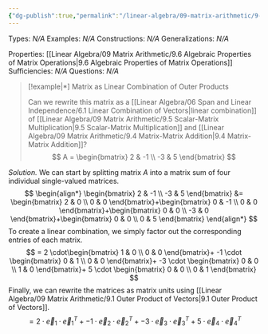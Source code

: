 ```yaml
---
{"dg-publish":true,"permalink":"/linear-algebra/09-matrix-arithmetic/9-5-1-matrix-as-linear-combination-of-outer-products/","tags":["Type/Example","Topic/Linear_Algebra"]}
---
```


Types: *N/A*
Examples: *N/A*
Constructions: *N/A*
Generalizations: *N/A*

Properties: [[Linear Algebra/09 Matrix Arithmetic/9.6 Algebraic Properties of Matrix Operations\|9.6 Algebraic Properties of Matrix Operations]]
Sufficiencies: *N/A*
Questions: *N/A*

> [!example|*] Matrix as Linear Combination of Outer Products
> 
> Can we rewrite this matrix as a [[Linear Algebra/06 Span and Linear Independence/6.1 Linear Combination of Vectors\|linear combination]] of [[Linear Algebra/09 Matrix Arithmetic/9.5 Scalar-Matrix Multiplication\|9.5 Scalar-Matrix Multiplication]] and [[Linear Algebra/09 Matrix Arithmetic/9.4 Matrix-Matrix Addition\|9.4 Matrix-Matrix Addition]]?
> $$
> A = \begin{bmatrix}
> 2 & -1 \\
> -3 & 5
> \end{bmatrix}
> $$
> 

*Solution.* We can start by splitting matrix $A$ into a matrix sum of four individual single-valued matrices.
$$
\begin{align*}
\begin{bmatrix}
2 & -1 \\
-3 & 5
\end{bmatrix} &=  \begin{bmatrix}
2 & 0 \\
0 & 0
\end{bmatrix}+\begin{bmatrix}
0 & -1 \\
0 & 0
\end{bmatrix}+\begin{bmatrix}
0 & 0 \\
-3 & 0
\end{bmatrix}+\begin{bmatrix}
0 & 0 \\
0 & 5
\end{bmatrix}
\end{align*}
$$
To create a linear combination, we simply factor out the corresponding entries of each matrix.
$$
= 2 \cdot\begin{bmatrix}
1 & 0 \\
0 & 0
\end{bmatrix}+ -1 \cdot \begin{bmatrix}
0 & 1 \\
0 & 0
\end{bmatrix}+ -3 \cdot \begin{bmatrix}
0 & 0 \\
1 & 0
\end{bmatrix}+ 5 \cdot \begin{bmatrix}
0 & 0 \\
0 & 1
\end{bmatrix}
$$
Finally, we can rewrite the matrices as matrix units using [[Linear Algebra/09 Matrix Arithmetic/9.1 Outer Product of Vectors\|9.1 Outer Product of Vectors]].
$$
= 2 \cdot \vec{e}_{1}\cdot \vec{e}_{1}^{T} + -1 \cdot \vec{e}_{2}\cdot \vec{e}_{2}^{T}+ -3 \cdot \vec{e}_{3} \cdot \vec{e}_{3}^{T} + 5 \cdot \vec{e}_{4} \cdot \vec{e}_{4}^{T}
$$
